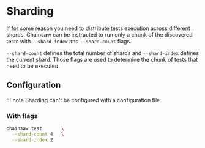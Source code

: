 # Sharding

If for some reason you need to distribute tests execution across different shards, Chainsaw can be instructed to run only a chunk of the discovered tests with 
`--shard-index` and `--shard-count` flags.

`--shard-count` defines the total number of shards and `--shard-index` defines the current shard.
Those flags are used to determine the chunk of tests that need to be executed.

## Configuration

!!! note
    Sharding can't be configured with a configuration file.

### With flags

```bash
chainsaw test       \
  --shard-count 4   \
  --shard-index 2
```
